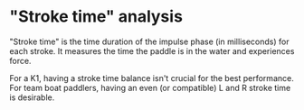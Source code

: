 # "Stroke time" analysis

"Stroke time" is the time duration of the impulse phase (in milliseconds) for each stroke. It measures the time the paddle is in the water and experiences force.

For a K1, having a stroke time balance isn't crucial for the best performance. For team boat paddlers, having an even (or compatible) L and R stroke time is desirable.